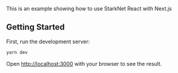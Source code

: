This is an example showing how to use StarkNet React with Next.js

## Getting Started

First, run the development server:

```bash
yarn dev
```

Open [http://localhost:3000](http://localhost:3000) with your browser to see the result.
